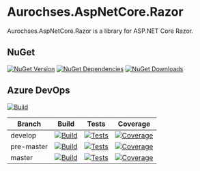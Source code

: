 # Aurochses.AspNetCore.Razor

Aurochses.AspNetCore.Razor is a library for ASP.NET Core Razor.

## NuGet
[![NuGet Version](https://img.shields.io/nuget/v/Aurochses.AspNetCore.Razor.svg?style=flat-square)](https://www.nuget.org/packages/Aurochses.AspNetCore.Razor)
[![NuGet Dependencies](https://img.shields.io/librariesio/release/nuget/Aurochses.AspNetCore.Razor.svg?style=flat-square)](https://libraries.io/nuget/Aurochses.AspNetCore.Razor)
[![NuGet Downloads](https://img.shields.io/nuget/dt/Aurochses.AspNetCore.Razor.svg?style=flat-square)](https://www.nuget.org/packages/Aurochses.AspNetCore.Razor)

## Azure DevOps

[![Build](https://img.shields.io/azure-devops/release/Aurochses/61cd8e26-670f-4d15-9b53-5e73a476a30f/6/6.svg?style=flat-square)](https://Aurochses.visualstudio.com/Aurochses.GitHub/_release?definitionId=6)

Branch     | Build | Tests | Coverage
-----------|-------|-------|----------
develop | [![Build](https://img.shields.io/azure-devops/build/Aurochses/Aurochses.GitHub/384/develop.svg?style=flat-square)](https://Aurochses.visualstudio.com/Aurochses.GitHub/_build/latest?definitionId=384&branchName=develop) | [![Tests](https://img.shields.io/azure-devops/tests/Aurochses/Aurochses.GitHub/384/develop.svg?style=flat-square)](https://Aurochses.visualstudio.com/Aurochses.GitHub/_build/latest?definitionId=384&branchName=develop) | [![Coverage](https://img.shields.io/azure-devops/coverage/Aurochses/Aurochses.GitHub/384/develop.svg?style=flat-square)](https://Aurochses.visualstudio.com/Aurochses.GitHub/_build/latest?definitionId=384&branchName=develop)
pre-master | [![Build](https://img.shields.io/azure-devops/build/Aurochses/Aurochses.GitHub/384/pre-master.svg?style=flat-square)](https://Aurochses.visualstudio.com/Aurochses.GitHub/_build/latest?definitionId=384&branchName=pre-master) | [![Tests](https://img.shields.io/azure-devops/tests/Aurochses/Aurochses.GitHub/384/pre-master.svg?style=flat-square)](https://Aurochses.visualstudio.com/Aurochses.GitHub/_build/latest?definitionId=384&branchName=pre-master) | [![Coverage](https://img.shields.io/azure-devops/coverage/Aurochses/Aurochses.GitHub/384/pre-master.svg?style=flat-square)](https://Aurochses.visualstudio.com/Aurochses.GitHub/_build/latest?definitionId=384&branchName=pre-master)
master | [![Build](https://img.shields.io/azure-devops/build/Aurochses/Aurochses.GitHub/384/master.svg?style=flat-square)](https://Aurochses.visualstudio.com/Aurochses.GitHub/_build/latest?definitionId=384&branchName=master) | [![Tests](https://img.shields.io/azure-devops/tests/Aurochses/Aurochses.GitHub/384/master.svg?style=flat-square)](https://Aurochses.visualstudio.com/Aurochses.GitHub/_build/latest?definitionId=384&branchName=master) | [![Coverage](https://img.shields.io/azure-devops/coverage/Aurochses/Aurochses.GitHub/384/master.svg?style=flat-square)](https://Aurochses.visualstudio.com/Aurochses.GitHub/_build/latest?definitionId=384&branchName=master)
